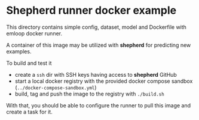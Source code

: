 # Shepherd runner docker example
This directory contains simple config, dataset, model and Dockerfile with emloop docker runner.

A container of this image may be utilized with **shepherd** for predicting new examples.

To build and test it

- create a `ssh` dir with SSH keys having access to **shepherd** GitHub
- start a local docker registry with the provided docker compose sandbox (`../docker-compose-sandbox.yml`)
- build, tag and push the image to the registry with `./build.sh`

With that, you should be able to configure the runner to pull this image and create a task for it.
